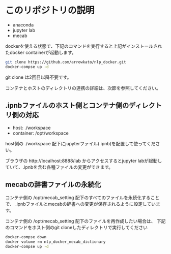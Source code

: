 # このリポジトリの説明
- anaconda
- jupyter lab
- mecab

dockerを使える状態で、下記のコマンドを実行すると上記がインストールされたdocker containerが起動します。

```bash
git clone https://github.com/arrowkato/nlp_docker.git 
docker-compse up -d 
```
git clone は2回目以降不要です。


コンテナとホストのディレクトリの連携の詳細は、次節を参照してください。

## .ipnbファイルのホスト側とコンテナ側のディレクトリ側の対応

- host: ./workspace
- container: /opt/workspace

host側の ./workspace 配下にjupyterファイル(.ipnb)を配置して使ってください。  

ブラウザの http://localhost:8888/lab からアクセスするとjupyter labが起動していて、.ipnbを含む各種ファイルの変更ができます。


## mecabの辞書ファイルの永続化
コンテナ側の /opt/mecab_setting 配下のすべてのファイルを永続化することで、
.ipnbファイルとmecabの辞書への変更が保存されるように設定しています。

コンテナ側の /opt/mecab_setting 配下のファイルを再作成したい場合は、
下記のコマンドをホスト側のgit cloneしたディレクトリで実行してください

```bash
docker-compse down
docker volume rm nlp_docker_mecab_dictionary 
docker-compse up -d 
```


